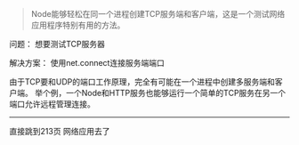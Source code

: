 > Node能够轻松在同一个进程创建TCP服务端和客户端，这是一个测试网络应用程序特别有用的方法。

问题：
想要测试TCP服务器

解决方案：
使用net.connect连接服务端端口

由于TCP要和UDP的端口工作原理，完全有可能在一个进程中创建多服务端和客户端。
举个例，一个Node和HTTP服务也能够运行一个简单的TCP服务在另一个端口允许远程管理连接。


---

直接跳到213页 网络应用去了